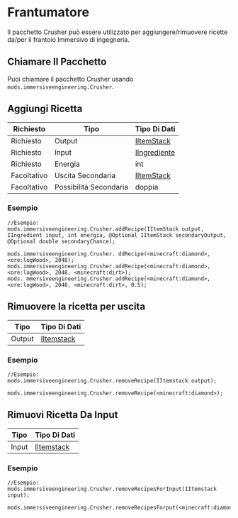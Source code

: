 # Frantumatore

Il pacchetto Crusher può essere utilizzato per aggiungere/rimuovere ricette da/per il frantoio Immersivo di ingegneria.

## Chiamare Il Pacchetto

Puoi chiamare il pacchetto Crusher usando `mods.immersiveengineering.Crusher`.

## Aggiungi Ricetta

| Richiesto   | Tipo                   | Tipo Di Dati                                         |
| ----------- | ---------------------- | ---------------------------------------------------- |
| Richiesto   | Output                 | [IItemStack](/Vanilla/Items/IItemStack/)             |
| Richiesto   | Input                  | [IIngrediente](/Vanilla/Variable_Types/IIngredient/) |
| Richiesto   | Energia                | int                                                  |
| Facoltativo | Uscita Secondaria      | [IItemStack](/Vanilla/Items/IItemStack/)             |
| Facoltativo | Possibilità Secondaria | doppia                                               |

### Esempio

```zenscript
//Esempio:
mods.immersiveengineering.Crusher.addRecipe(IItemStack output, IIngredient input, int energia, @Optional IItemStack secondaryOutput, @Optional double secondaryChance);

mods.immersiveengineering.Crusher. ddRecipe(<minecraft:diamond>, <ore:logWood>, 2048);
mods.immersiveengineering.Crusher.addRecipe(<minecraft:diamond>, <ore:logWood>, 2048, <minecraft:dirt>);
mods. mmersiveengineering.Crusher.addRecipe(<minecraft:diamond>, <ore:logWood>, 2048, <minecraft:dirt>, 0.5);
```

## Rimuovere la ricetta per uscita

| Tipo   | Tipo Di Dati                             |
| ------ | ---------------------------------------- |
| Output | [IItemstack](/Vanilla/Items/IItemStack/) |

### Esempio

```zenscript
//Esempio:
mods.immersiveengineering.Crusher.removeRecipe(IItemstack output);

mods.immersiveengineering.Crusher.removeRecipe(<minecraft:diamond>);
```

## Rimuovi Ricetta Da Input

| Tipo  | Tipo Di Dati                             |
| ----- | ---------------------------------------- |
| Input | [IItemstack](/Vanilla/Items/IItemStack/) |

### Esempio

```zenscript
//Esempio:
mods.immersiveengineering.Crusher.removeRecipesForInput(IItemstack input);

mods.immersiveengineering.Crusher.removeRecipesForput(<minecraft:diamond>);
```